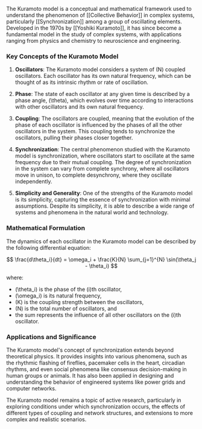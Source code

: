 The Kuramoto model is a conceptual and mathematical framework used to understand the phenomenon of [[Collective Behavior]] in complex systems, particularly [[Synchronization]] among a group of oscillating elements. Developed in the 1970s by [[Yoshiki Kuramoto]], it has since become a fundamental model in the study of complex systems, with applications ranging from physics and chemistry to neuroscience and engineering.

### Key Concepts of the Kuramoto Model

1. **Oscillators**: The Kuramoto model considers a system of \(N\) coupled oscillators. Each oscillator has its own natural frequency, which can be thought of as its intrinsic rhythm or rate of oscillation.

2. **Phase**: The state of each oscillator at any given time is described by a phase angle, \(\theta\), which evolves over time according to interactions with other oscillators and its own natural frequency.

3. **Coupling**: The oscillators are coupled, meaning that the evolution of the phase of each oscillator is influenced by the phases of all the other oscillators in the system. This coupling tends to synchronize the oscillators, pulling their phases closer together.

4. **Synchronization**: The central phenomenon studied with the Kuramoto model is synchronization, where oscillators start to oscillate at the same frequency due to their mutual coupling. The degree of synchronization in the system can vary from complete synchrony, where all oscillators move in unison, to complete desynchrony, where they oscillate independently.

5. **Simplicity and Generality**: One of the strengths of the Kuramoto model is its simplicity, capturing the essence of synchronization with minimal assumptions. Despite its simplicity, it is able to describe a wide range of systems and phenomena in the natural world and technology.

### Mathematical Formulation

The dynamics of each oscillator in the Kuramoto model can be described by the following differential equation:

$$ \frac{d\theta_i}{dt} = \omega_i + \frac{K}{N} \sum_{j=1}^{N} \sin(\theta_j - \theta_i) $$

where:
- \(\theta_i\) is the phase of the \(i\)th oscillator,
- \(\omega_i\) is its natural frequency,
- \(K\) is the coupling strength between the oscillators,
- \(N\) is the total number of oscillators, and
- the sum represents the influence of all other oscillators on the \(i\)th oscillator.

### Applications and Significance

The Kuramoto model's concept of synchronization extends beyond theoretical physics. It provides insights into various phenomena, such as the rhythmic flashing of fireflies, pacemaker cells in the heart, circadian rhythms, and even social phenomena like consensus decision-making in human groups or animals. It has also been applied in designing and understanding the behavior of engineered systems like power grids and computer networks.

The Kuramoto model remains a topic of active research, particularly in exploring conditions under which synchronization occurs, the effects of different types of coupling and network structures, and extensions to more complex and realistic scenarios.